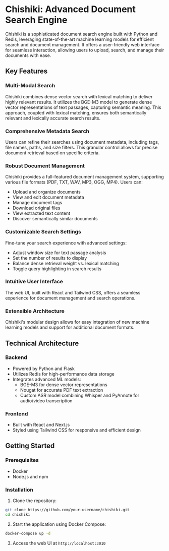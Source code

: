 # Chishiki: Advanced Document Search Engine

Chishiki is a sophisticated document search engine built with Python and Redis, leveraging state-of-the-art machine learning models for efficient search and document management. It offers a user-friendly web interface for seamless interaction, allowing users to upload, search, and manage their documents with ease.

## Key Features

### Multi-Modal Search
Chishiki combines dense vector search with lexical matching to deliver highly relevant results. It utilizes the BGE-M3 model to generate dense vector representations of text passages, capturing semantic meaning. This approach, coupled with lexical matching, ensures both semantically relevant and lexically accurate search results.

### Comprehensive Metadata Search
Users can refine their searches using document metadata, including tags, file names, paths, and size filters. This granular control allows for precise document retrieval based on specific criteria.

### Robust Document Management
Chishiki provides a full-featured document management system, supporting various file formats (PDF, TXT, WAV, MP3, OGG, MP4). Users can:
- Upload and organize documents
- View and edit document metadata
- Manage document tags
- Download original files
- View extracted text content
- Discover semantically similar documents

### Customizable Search Settings
Fine-tune your search experience with advanced settings:
- Adjust window size for text passage analysis
- Set the number of results to display
- Balance dense retrieval weight vs. lexical matching
- Toggle query highlighting in search results

### Intuitive User Interface
The web UI, built with React and Tailwind CSS, offers a seamless experience for document management and search operations.

### Extensible Architecture
Chishiki's modular design allows for easy integration of new machine learning models and support for additional document formats.

## Technical Architecture

### Backend
- Powered by Python and Flask
- Utilizes Redis for high-performance data storage
- Integrates advanced ML models:
  - BGE-M3 for dense vector representations
  - Nougat for accurate PDF text extraction
  - Custom ASR model combining Whisper and PyAnnote for audio/video transcription

### Frontend
- Built with React and Next.js
- Styled using Tailwind CSS for responsive and efficient design

## Getting Started

### Prerequisites
- Docker
- Node.js and npm

### Installation
1. Clone the repository:

```bash
git clone https://github.com/your-username/chishiki.git
cd chishiki
```

2. Start the application using Docker Compose:

```bash
docker-compose up -d
```

3. Access the web UI at `http://localhost:3010`
